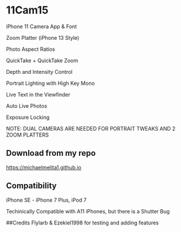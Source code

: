# 11Cam15

iPhone 11 Camera App & Font

Zoom Platter (iPhone 13 Style)

Photo Aspect Ratios

QuickTake + QuickTake Zoom

Depth and Intensity Control

Portrait Lighting with High Key Mono

Live Text in the Viewfinder 

Auto Live Photos

Exposure Locking


NOTE: DUAL CAMERAS ARE NEEDED FOR PORTRAIT TWEAKS AND 2 ZOOM PLATTERS

## Download from my repo

https://michaelmelita1.github.io

## Compatibility

iPhone SE - iPhone 7 Plus, iPod 7

Techinically Compatible with A11 iPhones, but there is a Shutter Bug

##Credits
Flylarb & Ezekiel1998 for testing and adding features

